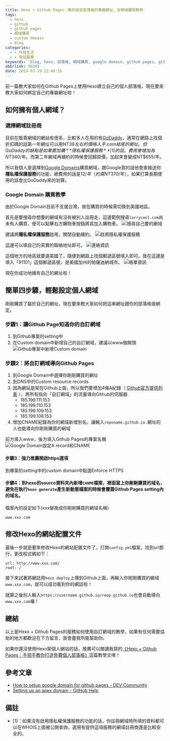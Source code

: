 ```yaml
---
title: Hexo + Github Pages：教你設定部落格的專屬網址，含網域購買教學
tags:
  - hexo
  - github
  - github pages
  - 網域購買
  - custom domain
  - blog
categories:
  - - 科技生活
  - - 架站服務
keywords: 'blog, hexo, 部落格, 網域購買, google domain, github pages, github'
abbrlink: 50343
date: 2019-03-19 22:40:35
---
```


前一篇教大家如何在Github Pages上使用Hexo建立自己的個人部落格，現在要來教大家如何綁定自己的專屬網址啦！

## 如何擁有個人網域？
### 選擇網域註冊商
目前在販賣網域的網站有很多，比較多人在用的有[GoDaddy](https://tw.godaddy.com/)，通常在網路上找個折扣碼的話第一年網址可以用NT$39左右的價格入手.com結尾的網址。但GoDaddy的缺點是如果要加購**隱私權保護服務**[1]的話，費用會增加為NT$340/年。而第二年網域再續約的時候會回歸原價，加起來會變成NT$655/年。

所以我個人是選擇到[Google Domains](https://domains.google.com/)購買網域，跟Google買的話他會直接送你**隱私權保護服務**的功能，總費用的話是$12/年（約莫NT$370/年），如果打算長期使用的話會比GoDaddy來的划算。

<!--more-->

### Google Domain 購買教學
由於Google Domain目前不支援台灣，故在購買的時候需切換到美國地區。

首先是要搜尋你想要的網域有沒有被別人註冊走，這邊範例搜尋`larrycool.com`尚未有人購買，便可以點擊右方購物車按鈕將其加入購物車。
![搜尋自己要的網域](Hexo-Github-Pages｜設定部落格的專屬網址（含網域購買教學/images01.png)

建議將**隱私權保護服務**啟用，關閉自動續約。
![啟用隱私權保護服務](Hexo-Github-Pages｜設定部落格的專屬網址（含網域購買教學/images02.png)

這邊可以填自己的真實的聯絡地址即可。
![連絡資訊](Hexo-Github-Pages｜設定部落格的專屬網址（含網域購買教學/images03.png)

這個地方的地區就要選美國了，隨便到網路上找個郵遞區號填入即可。我在這邊是填入「91101」這個郵遞區號，是美國加州的帕薩迪納城市。
![帳單資訊](Hexo-Github-Pages｜設定部落格的專屬網址（含網域購買教學/images04.png)

現在你成功地擁有自己的網址啦！

## 簡單四步驟，輕鬆設定個人網域
剛剛購買了屬於自己的網址，現在要來教大家如何把這串網址跟你的部落格做綁定。

### 步驟1：讓Github Page知道你的自訂網域
1. 到Github專案的setting中
2. 在Custom domain中新增自己的自訂網域，建議以www做開頭
![Github專案中新增Custom domain](Hexo-Github-Pages｜設定部落格的專屬網址（含網域購買教學/images05.png)

### 步驟2：將自訂網域導向Github Pages
1. 到Google Domain中選擇你剛剛購買的網址
2. 到DNS中的Custom resource records
3. 因為網站是架在Github上面，所以我們要增加4條A紀錄（ [Github官方提供列表](https://help.github.com/articles/setting-up-an-apex-domain/#configuring-a-records-with-your-dns-provider) ），將所有指向「自訂網域」的流量導向Github的伺服器
	* 185.199.111.153
	* 185.199.110.153
	* 185.199.109.153
	* 185.199.108.153
4. 增加CNAME紀錄為你的網域新增別名，讓輸入`reponame.github.io.`網址的人也能導向你剛剛購買的網域

前方填入www，後方填入Github Pages的專案名稱
![Google Domain設定A record和CNAME](Hexo-Github-Pages｜設定部落格的專屬網址（含網域購買教學/images06.png)

#### 步驟3：強力推薦開啟https選項
到專案的setting中的custom domain中點選Enforce HTTPS

#### 步驟4：到hexo的source資料夾內新增`CANME`檔案，裡面寫上你剛剛購買的域名，避免在執行`hexo generate`產生新動態檔案的時候會覆蓋Github Pages setting內的域名。

檔案內的設定如下(xxx替換成你剛剛購買的網域名稱)
```
www.xxx.com
```

## 修改Hexo的網站配置文件
最後一步就是要來修改Hexo的網站配置文件了，打開`config.yml`檔案，找到url那行，更改程式碼如下：
```
url: http://www.xxx.com/
root: /
```

接下來試著將網誌用`hexo deploy`上傳到Github上面，再輸入你剛剛購買的網域`www.xxx.com`，就可以成功看到你的網誌啦！

就算之後別人輸入`https://username.github.io/reop.github.io`也會自動導向`www.xxx.com`囉！

## 總結
以上是Hexo + Github Pages的服務如何使用自訂網域的教學，如果有任何需要協助的地方都歡迎在下方留言，我會盡我所能幫助你。

如果你還沒使用Hexo架個人網站的話，推薦可以閱讀我寫的[《Hexo + Github Pages｜手把手教你打造免費個人部落格》](https://www.larrynote.com/website-service/6590/)這篇教學文唷！

## 參考文章
* [How to setup google domain for github pages - DEV Community ](https://dev.to/trentyang/how-to-setup-google-domain-for-github-pages-1p58)
* [Setting up an apex domain - GitHub Help](https://help.github.com/en/articles/setting-up-an-apex-domain#configuring-a-records-with-your-dns-provider)

## 備註
* [1]：如果沒有啟用隱私權保護服務的功能的話，你註冊網域時所填的資料都可以在WHOIS上面被公開查詢，選用有提供這項服務的網域註冊商還是比較安全的。